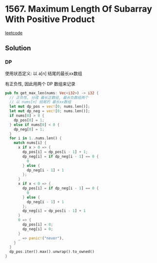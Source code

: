 # 1567. Maximum Length Of Subarray With Positive Product

[leetcode](https://leetcode-cn.com/problems/maximum-length-of-subarray-with-positive-product/)

## Solution

### DP

使用状态定义: 以 a[n] 结尾的最长xx数组

有正负性, 因此用两个 DP 数组来记录

```rs
pub fn get_max_len(nums: Vec<i32>) -> i32 {
  // 正负性, 分成 最长正数组, 最长负数组两个
  // 以 nums[n] 结尾的 最长xx数组
  let mut dp_pos = vec![0; nums.len()];
  let mut dp_neg = vec![0; nums.len()];
  if nums[0] > 0 {
    dp_pos[0] = 1;
  } else if nums[0] < 0 {
    dp_neg[0] = 1;
  }
  for i in 1..nums.len() {
    match nums[i] {
      x if x > 0 => {
        dp_pos[i] = dp_pos[i - 1] + 1;
        dp_neg[i] = if dp_neg[i - 1] == 0 {
          0
        } else {
          dp_neg[i - 1] + 1
        };
      }
      x if x < 0 => {
        dp_pos[i] = if dp_neg[i - 1] == 0 {
          0
        } else {
          dp_neg[i - 1] + 1
        };
        dp_neg[i] = dp_pos[i - 1] + 1
      }
      0 => {
        dp_pos[i] = 0;
        dp_neg[i] = 0;
      }
      _ => panic!("never"),
    }
  }
  dp_pos.iter().max().unwrap().to_owned()
}

```

###